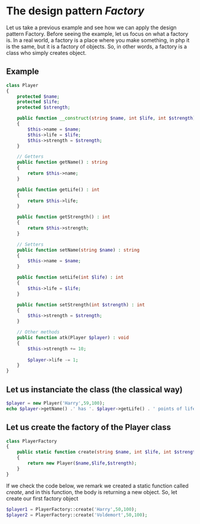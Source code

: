 # The design pattern ***Factory***

Let us take a previous example and see how we can apply the design pattern Factory. Before seeing the example, let us focus on what a factory is. In a real world, a factory is a place where you make something, in php it is the same, but it is a factory of objects. So, in other words, a factory is a class who simply creates object. 

## Example

```php
class Player
{
    protected $name;
    protected $life;
    protected $strength;

    public function __construct(string $name, int $life, int $strength)
    {
        $this->name = $name;
        $this->life = $life;
        $this->strength = $strength;
    }

    // Getters
    public function getName() : string 
    {
        return $this->name;
    }

    public function getLife() : int
    {
        return $this->life;
    }

    public function getStrength() : int
    {
        return $this->strength;
    }

    // Setters
    public function setName(string $name) : string
    {
        $this->name = $name;
    }

    public function setLife(int $life) : int
    {
        $this->life = $life;
    }

    public function setStrength(int $strength) : int
    {
        $this->strength = $strength;
    }

    // Other methods
    public function atk(Player $player) : void
    {
        $this->strength += 10;
        
        $player->life -= 1;
    }
}
```

## Let us instanciate the class (the classical way)

```php
$player = new Player('Harry',59,100);
echo $player->getName() .' has '. $player->getLife() . ' points of life';
```

## Let us create the factory of the Player class

```php
class PlayerFactory
{
    public static function create(string $name, int $life, int $strength) : Player
    {
        return new Player($name,$life,$strength);
    }
}
```

If we check the code below, we remark we created a static function called *create*, and in this function, the body is returning a new object. So, let create our first factory object

```php
$player1 = PlayerFactory::create('Harry',50,100);
$player2 = PlayerFactory::create('Voldemort',50,100);
```
